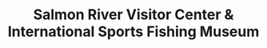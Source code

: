 ---
layout: repo
title: "Salmon River Visitor Center & International Sports Fishing Museum"
id: 22007
permalink: repos/22007/
---